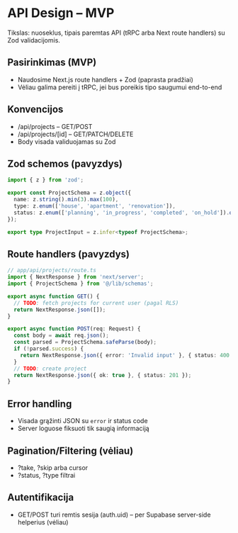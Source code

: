 # API Design – MVP

Tikslas: nuoseklus, tipais paremtas API (tRPC arba Next route handlers) su Zod validacijomis.

## Pasirinkimas (MVP)
- Naudosime Next.js route handlers + Zod (paprasta pradžiai)
- Vėliau galima pereiti į tRPC, jei bus poreikis tipo saugumui end-to-end

## Konvencijos
- /api/projects – GET/POST
- /api/projects/[id] – GET/PATCH/DELETE
- Body visada validuojamas su Zod

## Zod schemos (pavyzdys)
```ts
import { z } from 'zod';

export const ProjectSchema = z.object({
  name: z.string().min(3).max(100),
  type: z.enum(['house', 'apartment', 'renovation']),
  status: z.enum(['planning', 'in_progress', 'completed', 'on_hold']).optional(),
});

export type ProjectInput = z.infer<typeof ProjectSchema>;
```

## Route handlers (pavyzdys)
```ts
// app/api/projects/route.ts
import { NextResponse } from 'next/server';
import { ProjectSchema } from '@/lib/schemas';

export async function GET() {
  // TODO: fetch projects for current user (pagal RLS)
  return NextResponse.json([]);
}

export async function POST(req: Request) {
  const body = await req.json();
  const parsed = ProjectSchema.safeParse(body);
  if (!parsed.success) {
    return NextResponse.json({ error: 'Invalid input' }, { status: 400 });
  }
  // TODO: create project
  return NextResponse.json({ ok: true }, { status: 201 });
}
```

## Error handling
- Visada grąžinti JSON su `error` ir status code
- Server loguose fiksuoti tik saugią informaciją

## Pagination/Filtering (vėliau)
- ?take, ?skip arba cursor
- ?status, ?type filtrai

## Autentifikacija
- GET/POST turi remtis sesija (auth.uid) – per Supabase server-side helperius (vėliau)

